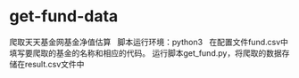 # get-fund-data
爬取天天基金网基金净值估算
 
脚本运行环境：python3
 
在配置文件fund.csv中填写要爬取的基金的名称和相应的代码。
运行脚本get_fund.py，将爬取的数据存储在result.csv文件中
